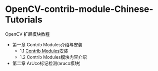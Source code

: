 # OpenCV-contrib-module-Chinese-Tutorials
OpenCV 扩展模块教程

- 第一章  Contrib Modules介绍与安装
    - 1.1 [Contrib Modules安装](https://github.com/fengzhenHIT/OpenCV-contrib-module-Chinese-Tutorials/blob/master/chapter%201/%E5%AE%89%E8%A3%85%E4%BB%8B%E7%BB%8D)
    - 1.2 Contrib Modules模块内容介绍
- 第二章 ArUco标记检测(aruco模块)
     
